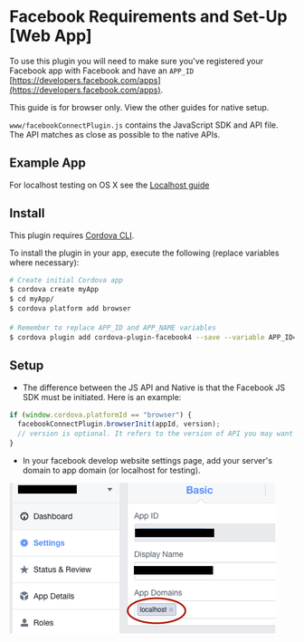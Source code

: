 # Facebook Requirements and Set-Up [Web App]

To use this plugin you will need to make sure you've registered your Facebook app with Facebook and have an `APP_ID` [https://developers.facebook.com/apps](https://developers.facebook.com/apps).

This guide is for browser only. View the other guides for native setup.

`www/facebookConnectPlugin.js` contains the JavaScript SDK and API file. The API matches as close as possible to the native APIs.

## Example App

For localhost testing on OS X see the [Localhost guide](guide/LOCALHOST_GUIDE.md)

## Install

This plugin requires [Cordova CLI](https://cordova.apache.org/docs/en/5.0.0/guide_cli_index.md.html).

To install the plugin in your app, execute the following (replace variables where necessary):

```sh
# Create initial Cordova app
$ cordova create myApp
$ cd myApp/
$ cordova platform add browser

# Remember to replace APP_ID and APP_NAME variables
$ cordova plugin add cordova-plugin-facebook4 --save --variable APP_ID="123456789" --variable APP_NAME="myApplication"
```

## Setup

- The difference between the JS API and Native is that the Facebook JS SDK must be initiated. Here is an example:

```js
if (window.cordova.platformId == "browser") {
  facebookConnectPlugin.browserInit(appId, version);
  // version is optional. It refers to the version of API you may want to use.
}
```

- In your facebook develop website settings page, add your server's domain to app domain (or localhost for testing).

![image](app_domain_setup.png)
